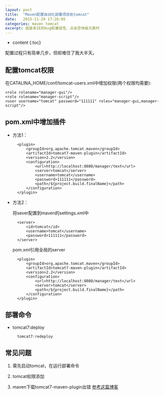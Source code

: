 ```yaml
---
layout: post
title:  "Maven配置自动化部署项目到tomcat"
date:   2015-11-29 17:26:05
categories: maven tomcat
excerpt: 低版本IE的bug和兼容性，点击空块级元素时
---
```


* content
{:toc}

配置过程只有简单几步，但却难住了我大半天。

## 配置tomcat权限

在CATALINA_HOME/conf/tomcat-users.xml中增加权限(两个权限均需要):

	<role rolename="manager-gui"/>
	<role rolename="manager-script"/>
	<user username="tomcat" password="111111" roles="manager-gui,manager-script"/>


## pom.xml中增加插件

- 方法1：
	
		<plugin>
			<groupId>org.apache.tomcat.maven</groupId>
			<artifactId>tomcat7-maven-plugin</artifactId>
			<version>2.2</version>
			<configuration>
				<url>http://localhost:8080/manager/text</url>
				<server>tomcat</server>
				<username>tomcat</username>
				<password>111111</password>
				<path>/${project.build.finalName}</path>
			</configuration>
		</plugin>
	
	
- 方法2：

	将sever配置到maven的settings.xml中
	
	
		<server>
	 	 	<id>tomcat</id>
	  		<username>tomcat</username>
	 	 	<password>111111</password>
		</server>
	

	pom.xml引用全局的server
	
	
		<plugin>
			<groupId>org.apache.tomcat.maven</groupId>
			<artifactId>tomcat7-maven-plugin</artifactId>
			<version>2.2</version>
			<configuration>
				<url>http://localhost:8080/manager/text</url>
				<server>tomcat</server>
		      	<path>/${project.build.finalName}</path>
			</configuration>
		</plugin>
	
## 部署命令

- tomcat7:deploy

		tomcat7:redeploy

## 常见问题

1. 需先启动tomcat，在运行部署命令

2. tomcat权限添加

3. maven下载tomcat7-maven-plugin出错 [参考这篇博客](http://www.51testing.com/html/94/488194-845177.html "常见问题")